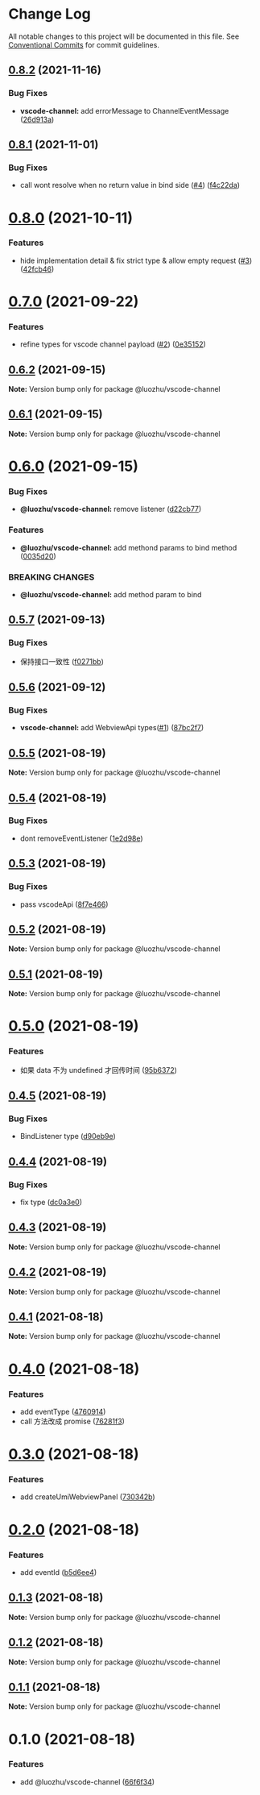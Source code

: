 # Change Log

All notable changes to this project will be documented in this file.
See [Conventional Commits](https://conventionalcommits.org) for commit guidelines.

## [0.8.2](https://github.com/youngjuning/luozhu/compare/@luozhu/vscode-channel@0.8.1...@luozhu/vscode-channel@0.8.2) (2021-11-16)


### Bug Fixes

* **vscode-channel:** add errorMessage to ChannelEventMessage ([26d913a](https://github.com/youngjuning/luozhu/commit/26d913a012fc4e697d6a148b7e81e67d6167dfcb))





## [0.8.1](https://github.com/youngjuning/luozhu/compare/@luozhu/vscode-channel@0.8.0...@luozhu/vscode-channel@0.8.1) (2021-11-01)


### Bug Fixes

* call wont resolve when no return value in bind side ([#4](https://github.com/youngjuning/luozhu/issues/4)) ([f4c22da](https://github.com/youngjuning/luozhu/commit/f4c22da0710636df983866475272bf4aa54c9341))





# [0.8.0](https://github.com/youngjuning/luozhu/compare/@luozhu/vscode-channel@0.7.0...@luozhu/vscode-channel@0.8.0) (2021-10-11)


### Features

* hide implementation detail & fix strict type & allow empty request ([#3](https://github.com/youngjuning/luozhu/issues/3)) ([42fcb46](https://github.com/youngjuning/luozhu/commit/42fcb462bf2cd3ccb0d08588d162e596b4808074))





# [0.7.0](https://github.com/youngjuning/luozhu/compare/@luozhu/vscode-channel@0.6.2...@luozhu/vscode-channel@0.7.0) (2021-09-22)


### Features

* refine types for vscode channel payload ([#2](https://github.com/youngjuning/luozhu/issues/2)) ([0e35152](https://github.com/youngjuning/luozhu/commit/0e3515207d6f05af6a22c19e01ff1b2f5697397f))





## [0.6.2](https://github.com/youngjuning/luozhu/compare/@luozhu/vscode-channel@0.6.1...@luozhu/vscode-channel@0.6.2) (2021-09-15)

**Note:** Version bump only for package @luozhu/vscode-channel





## [0.6.1](https://github.com/youngjuning/luozhu/compare/@luozhu/vscode-channel@0.6.0...@luozhu/vscode-channel@0.6.1) (2021-09-15)

**Note:** Version bump only for package @luozhu/vscode-channel





# [0.6.0](https://github.com/youngjuning/luozhu/compare/@luozhu/vscode-channel@0.5.7...@luozhu/vscode-channel@0.6.0) (2021-09-15)


### Bug Fixes

* **@luozhu/vscode-channel:** remove listener ([d22cb77](https://github.com/youngjuning/luozhu/commit/d22cb777e124b20ab122d03b09e58961d75816cd))


### Features

* **@luozhu/vscode-channel:** add methond params to bind method ([0035d20](https://github.com/youngjuning/luozhu/commit/0035d20794b4c9f8c09c4ad83b9aa43ad676ae1c))


### BREAKING CHANGES

* **@luozhu/vscode-channel:** add method param to bind





## [0.5.7](https://github.com/youngjuning/luozhu/compare/@luozhu/vscode-channel@0.5.6...@luozhu/vscode-channel@0.5.7) (2021-09-13)


### Bug Fixes

* 保持接口一致性 ([f0271bb](https://github.com/youngjuning/luozhu/commit/f0271bb4042d15a35f78f1962fa2c96477ccd4ad))





## [0.5.6](https://github.com/youngjuning/luozhu/compare/@luozhu/vscode-channel@0.5.5...@luozhu/vscode-channel@0.5.6) (2021-09-12)


### Bug Fixes

* **vscode-channel:** add WebviewApi types([#1](https://github.com/youngjuning/luozhu/issues/1)) ([87bc2f7](https://github.com/youngjuning/luozhu/commit/87bc2f796e494de6eadb1db8e0a8a31919f778fb))





## [0.5.5](https://github.com/youngjuning/luozhu/compare/@luozhu/vscode-channel@0.5.4...@luozhu/vscode-channel@0.5.5) (2021-08-19)

**Note:** Version bump only for package @luozhu/vscode-channel

## [0.5.4](https://github.com/youngjuning/luozhu/compare/@luozhu/vscode-channel@0.5.3...@luozhu/vscode-channel@0.5.4) (2021-08-19)

### Bug Fixes

- dont removeEventListener ([1e2d98e](https://github.com/youngjuning/luozhu/commit/1e2d98ed1d0f2e3c910f5966eefd77b27aef7354))

## [0.5.3](https://github.com/youngjuning/luozhu/compare/@luozhu/vscode-channel@0.5.2...@luozhu/vscode-channel@0.5.3) (2021-08-19)

### Bug Fixes

- pass vscodeApi ([8f7e466](https://github.com/youngjuning/luozhu/commit/8f7e46608972bbd46237c390e8af7e85f2a219c2))

## [0.5.2](https://github.com/youngjuning/luozhu/compare/@luozhu/vscode-channel@0.5.1...@luozhu/vscode-channel@0.5.2) (2021-08-19)

**Note:** Version bump only for package @luozhu/vscode-channel

## [0.5.1](https://github.com/youngjuning/luozhu/compare/@luozhu/vscode-channel@0.5.0...@luozhu/vscode-channel@0.5.1) (2021-08-19)

**Note:** Version bump only for package @luozhu/vscode-channel

# [0.5.0](https://github.com/youngjuning/luozhu/compare/@luozhu/vscode-channel@0.4.5...@luozhu/vscode-channel@0.5.0) (2021-08-19)

### Features

- 如果 data 不为 undefined 才回传时间 ([95b6372](https://github.com/youngjuning/luozhu/commit/95b6372b8962d8bea657bce0e9d0051a3e570ba0))

## [0.4.5](https://github.com/youngjuning/luozhu/compare/@luozhu/vscode-channel@0.4.4...@luozhu/vscode-channel@0.4.5) (2021-08-19)

### Bug Fixes

- BindListener type ([d90eb9e](https://github.com/youngjuning/luozhu/commit/d90eb9eadf9f4a54103cc5783c6bda51e4127939))

## [0.4.4](https://github.com/youngjuning/luozhu/compare/@luozhu/vscode-channel@0.4.3...@luozhu/vscode-channel@0.4.4) (2021-08-19)

### Bug Fixes

- fix type ([dc0a3e0](https://github.com/youngjuning/luozhu/commit/dc0a3e034baa6aa78a4eab868ec2ffc8e5f487d9))

## [0.4.3](https://github.com/youngjuning/luozhu/compare/@luozhu/vscode-channel@0.4.2...@luozhu/vscode-channel@0.4.3) (2021-08-19)

**Note:** Version bump only for package @luozhu/vscode-channel

## [0.4.2](https://github.com/youngjuning/luozhu/compare/@luozhu/vscode-channel@0.4.1...@luozhu/vscode-channel@0.4.2) (2021-08-19)

**Note:** Version bump only for package @luozhu/vscode-channel

## [0.4.1](https://github.com/youngjuning/luozhu/compare/@luozhu/vscode-channel@0.4.0...@luozhu/vscode-channel@0.4.1) (2021-08-18)

**Note:** Version bump only for package @luozhu/vscode-channel

# [0.4.0](https://github.com/youngjuning/luozhu/compare/@luozhu/vscode-channel@0.3.0...@luozhu/vscode-channel@0.4.0) (2021-08-18)

### Features

- add eventType ([4760914](https://github.com/youngjuning/luozhu/commit/4760914068ab9bb09cbf293f1974f1ea08028624))
- call 方法改成 promise ([76281f3](https://github.com/youngjuning/luozhu/commit/76281f36d57e04123944a52600a5dc8d22217775))

# [0.3.0](https://github.com/youngjuning/luozhu/compare/@luozhu/vscode-channel@0.2.0...@luozhu/vscode-channel@0.3.0) (2021-08-18)

### Features

- add createUmiWebviewPanel ([730342b](https://github.com/youngjuning/luozhu/commit/730342bafabdaf5922b7b25187f795e9ae80917d))

# [0.2.0](https://github.com/youngjuning/luozhu/compare/@luozhu/vscode-channel@0.1.3...@luozhu/vscode-channel@0.2.0) (2021-08-18)

### Features

- add eventId ([b5d6ee4](https://github.com/youngjuning/luozhu/commit/b5d6ee481f9e1b944a84cc18d8e4d4970d8000cd))

## [0.1.3](https://github.com/youngjuning/luozhu/compare/@luozhu/vscode-channel@0.1.2...@luozhu/vscode-channel@0.1.3) (2021-08-18)

**Note:** Version bump only for package @luozhu/vscode-channel

## [0.1.2](https://github.com/youngjuning/luozhu/compare/@luozhu/vscode-channel@0.1.1...@luozhu/vscode-channel@0.1.2) (2021-08-18)

**Note:** Version bump only for package @luozhu/vscode-channel

## [0.1.1](https://github.com/youngjuning/luozhu/compare/@luozhu/vscode-channel@0.1.0...@luozhu/vscode-channel@0.1.1) (2021-08-18)

**Note:** Version bump only for package @luozhu/vscode-channel

# 0.1.0 (2021-08-18)

### Features

- add @luozhu/vscode-channel ([66f6f34](https://github.com/youngjuning/luozhu/commit/66f6f34343a33cbac5ad743b33f3f741d35cea7f))

